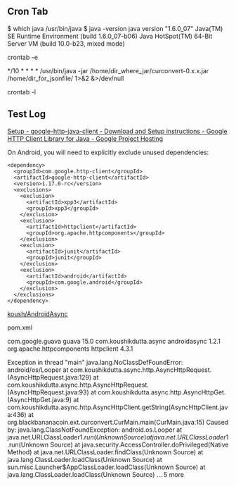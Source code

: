 Cron Tab
--------

$ which java
/usr/bin/java
$ java -version
java version "1.6.0_07"
Java(TM) SE Runtime Environment (build 1.6.0_07-b06)
Java HotSpot(TM) 64-Bit Server VM (build 10.0-b23, mixed mode)


crontab -e

*/10 * * * * /usr/bin/java -jar /home/dir_where_jar/curconvert-0.x.x.jar /home/dir_for_jsonfile/ 1>&2 &>/dev/null

crontab -l


Test Log
--------

[Setup - google-http-java-client - Download and Setup instructions - Google HTTP Client Library for Java - Google Project Hosting](https://code.google.com/p/google-http-java-client/wiki/Setup)


On Android, you will need to explicitly exclude unused dependencies:

    <dependency>
      <groupId>com.google.http-client</groupId>
      <artifactId>google-http-client</artifactId>
      <version>1.17.0-rc</version>
      <exclusions>
        <exclusion>
          <artifactId>xpp3</artifactId>
          <groupId>xpp3</groupId>
        </exclusion>
        <exclusion>
          <artifactId>httpclient</artifactId>
          <groupId>org.apache.httpcomponents</groupId>
        </exclusion>
        <exclusion>
          <artifactId>junit</artifactId>
          <groupId>junit</groupId>
        </exclusion>
        <exclusion>
          <artifactId>android</artifactId>
          <groupId>com.google.android</groupId>
        </exclusion>
      </exclusions>
    </dependency>




[koush/AndroidAsync](https://github.com/koush/AndroidAsync)

pom.xml

  <dependencies>
  	<dependency>
  		<groupId>com.google.guava</groupId>
  		<artifactId>guava</artifactId>
  		<version>15.0</version>
  	</dependency>
  	<dependency>
  		<groupId>com.koushikdutta.async</groupId>
  		<artifactId>androidasync</artifactId>
  		<version>1.2.1</version>
  	</dependency>
  	<dependency>
  		<groupId>org.apache.httpcomponents</groupId>
  		<artifactId>httpclient</artifactId>
  		<version>4.3.1</version>
  	</dependency>
  </dependencies>


Exception in thread "main" java.lang.NoClassDefFoundError: android/os/Looper
	at com.koushikdutta.async.http.AsyncHttpRequest.<init>(AsyncHttpRequest.java:129)
	at com.koushikdutta.async.http.AsyncHttpRequest.<init>(AsyncHttpRequest.java:93)
	at com.koushikdutta.async.http.AsyncHttpGet.<init>(AsyncHttpGet.java:9)
	at com.koushikdutta.async.http.AsyncHttpClient.getString(AsyncHttpClient.java:436)
	at org.blackbananacoin.ext.curconvert.CurMain.main(CurMain.java:15)
Caused by: java.lang.ClassNotFoundException: android.os.Looper
	at java.net.URLClassLoader$1.run(Unknown Source)
	at java.net.URLClassLoader$1.run(Unknown Source)
	at java.security.AccessController.doPrivileged(Native Method)
	at java.net.URLClassLoader.findClass(Unknown Source)
	at java.lang.ClassLoader.loadClass(Unknown Source)
	at sun.misc.Launcher$AppClassLoader.loadClass(Unknown Source)
	at java.lang.ClassLoader.loadClass(Unknown Source)
	... 5 more